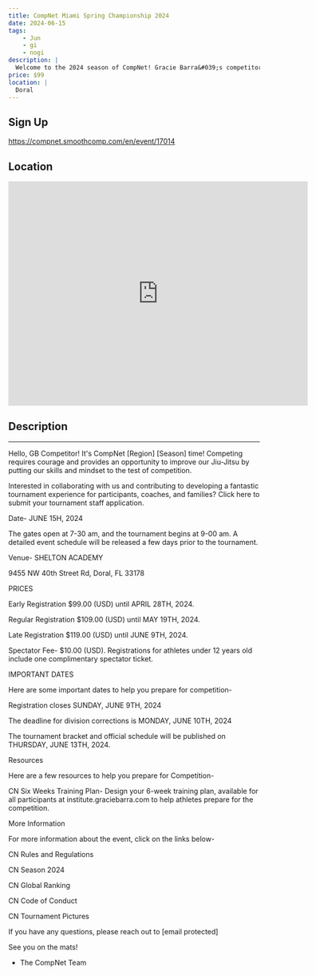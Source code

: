 ```yaml
---
title: CompNet Miami Spring Championship 2024
date: 2024-06-15
tags:
    - Jun
    - gi 
    - nogi 
description: |
  Welcome to the 2024 season of CompNet! Gracie Barra&#039;s competitors from around the globe will showcase their Jiu-Jitsu expertise and live unforgettable moments in over a hundred tournaments this season
price: $99
location: |
  Doral
---
```

## Sign Up
https://compnet.smoothcomp.com/en/event/17014

## Location
<iframe src="https://www.google.com/maps/embed?pb=!1m18!1m12!1m3!1d12345.6789!2d-80.3504651!3d25.8083514!2m3!1f0!2f0!3f0!3m2!1i1024!2i768!4f13.1!3m3!1m2!1s0x0%3A0x0!2z25.8083514!5e0!3m2!1sen!2sus!4v1234567890" width="600" height="450" style="border:0;" allowfullscreen="" loading="lazy"></iframe>

## Description
______________________________________________________________________________________________


Hello, GB Competitor! It's CompNet [Region] [Season] time! Competing requires courage and provides an opportunity to improve our Jiu-Jitsu by putting our skills and mindset to the test of competition.


Interested in collaborating with us and contributing to developing a fantastic tournament experience for participants, coaches, and families? Click here to submit your tournament staff application.


Date- JUNE 15H, 2024


The gates open at 7-30 am, and the tournament begins at 9-00 am. A detailed event schedule will be released a few days prior to the tournament.


Venue- SHELTON ACADEMY 


9455 NW 40th Street Rd, Doral, FL 33178


PRICES



Early Registration $99.00 (USD) until APRIL 28TH, 2024.


Regular Registration $109.00 (USD) until MAY 19TH, 2024.


Late Registration $119.00 (USD) until JUNE 9TH, 2024.


Spectator Fee- $10.00 (USD). Registrations for athletes under 12 years old include one complimentary spectator ticket.



IMPORTANT DATES


Here are some important dates to help you prepare for competition-



Registration closes SUNDAY, JUNE 9TH, 2024


The deadline for division corrections is MONDAY, JUNE 10TH, 2024


The tournament bracket and official schedule will be published on THURSDAY, JUNE 13TH, 2024.



Resources


Here are a few resources to help you prepare for Competition-



CN Six Weeks Training Plan- Design your 6-week training plan, available for all participants at institute.graciebarra.com to help athletes prepare for the competition.



More Information


For more information about the event, click on the links below-



CN Rules and Regulations


CN Season 2024


CN Global Ranking


CN Code of Conduct


CN Tournament Pictures



If you have any questions, please reach out to [email protected]


See you on the mats!


- The CompNet Team